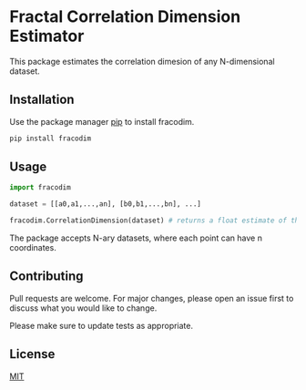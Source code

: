 # Fractal Correlation Dimension Estimator

This package estimates the correlation dimesion of any N-dimensional dataset.

## Installation

Use the package manager [pip](https://pip.pypa.io/en/stable/) to install fracodim.

```bash
pip install fracodim
```

## Usage

```python
import fracodim

dataset = [[a0,a1,...,an], [b0,b1,...,bn], ...]

fracodim.CorrelationDimension(dataset) # returns a float estimate of the correlation dimension

```

The package accepts N-ary datasets, where each point can have n coordinates.

## Contributing
Pull requests are welcome. For major changes, please open an issue first to discuss what you would like to change.

Please make sure to update tests as appropriate.

## License
[MIT](https://choosealicense.com/licenses/mit/)
